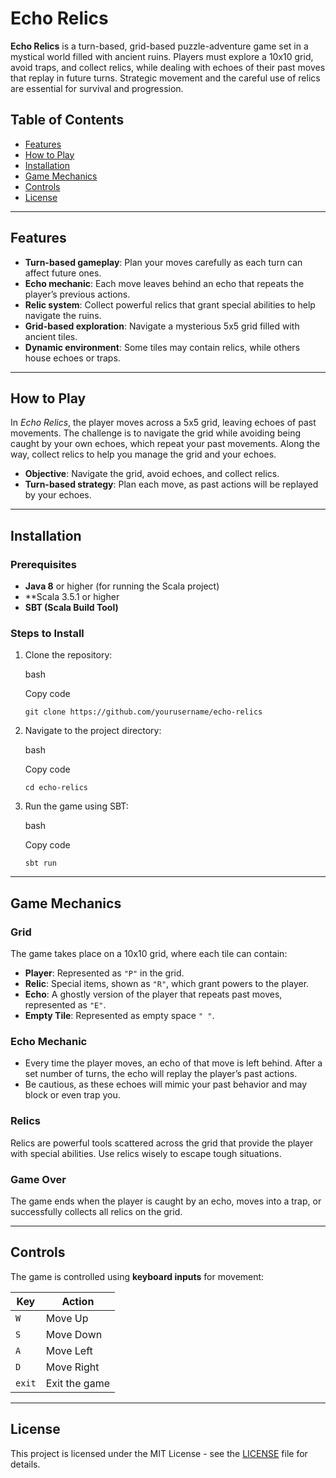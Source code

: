 # Echo Relics

**Echo Relics** is a turn-based, grid-based puzzle-adventure game set in a mystical world filled with ancient ruins. Players must explore a 10x10 grid, avoid traps, and collect relics, while dealing with echoes of their past moves that replay in future turns. Strategic movement and the careful use of relics are essential for survival and progression.

## Table of Contents

- [Features](#features)
- [How to Play](#how-to-play)
- [Installation](#installation)
- [Game Mechanics](#game-mechanics)
- [Controls](#controls)
- [License](#license)

---

## Features

- **Turn-based gameplay**: Plan your moves carefully as each turn can affect future ones.
- **Echo mechanic**: Each move leaves behind an echo that repeats the player’s previous actions.
- **Relic system**: Collect powerful relics that grant special abilities to help navigate the ruins.
- **Grid-based exploration**: Navigate a mysterious 5x5 grid filled with ancient tiles.
- **Dynamic environment**: Some tiles may contain relics, while others house echoes or traps.

---

## How to Play

In _Echo Relics_, the player moves across a 5x5 grid, leaving echoes of past movements. The challenge is to navigate the grid while avoiding being caught by your own echoes, which repeat your past movements. Along the way, collect relics to help you manage the grid and your echoes.

- **Objective**: Navigate the grid, avoid echoes, and collect relics.
- **Turn-based strategy**: Plan each move, as past actions will be replayed by your echoes.

---

## Installation

### Prerequisites

- **Java 8** or higher (for running the Scala project)
- **Scala 3.5.1 or higher
- **SBT (Scala Build Tool)**

### Steps to Install

1. Clone the repository:
    
    bash
    
    Copy code
    
    `git clone https://github.com/yourusername/echo-relics`
    
2. Navigate to the project directory:
    
    bash
    
    Copy code
    
    `cd echo-relics`
    
3. Run the game using SBT:
    
    bash
    
    Copy code
    
    `sbt run`
    

---

## Game Mechanics

### Grid

The game takes place on a 10x10 grid, where each tile can contain:

- **Player**: Represented as `"P"` in the grid.
- **Relic**: Special items, shown as `"R"`, which grant powers to the player.
- **Echo**: A ghostly version of the player that repeats past moves, represented as `"E"`.
- **Empty Tile**: Represented as empty space `" "`.

### Echo Mechanic

- Every time the player moves, an echo of that move is left behind. After a set number of turns, the echo will replay the player’s past actions.
- Be cautious, as these echoes will mimic your past behavior and may block or even trap you.

### Relics

Relics are powerful tools scattered across the grid that provide the player with special abilities. Use relics wisely to escape tough situations.

### Game Over

The game ends when the player is caught by an echo, moves into a trap, or successfully collects all relics on the grid.

---

## Controls

The game is controlled using **keyboard inputs** for movement:

|Key|Action|
|---|---|
|`W`|Move Up|
|`S`|Move Down|
|`A`|Move Left|
|`D`|Move Right|
|`exit`|Exit the game|

---

## License

This project is licensed under the MIT License - see the [LICENSE](LICENSE) file for details.